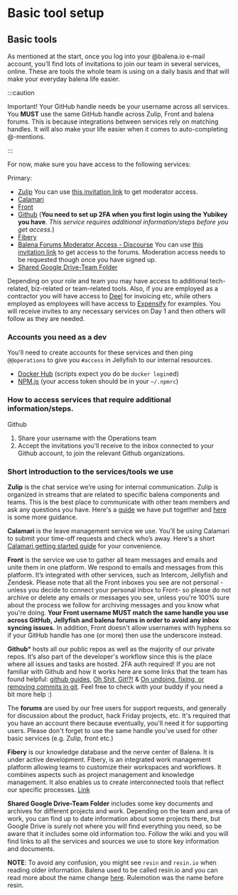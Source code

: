 # Basic tool setup
## Basic tools
As mentioned at the start, once you log into your @balena.io e-mail account, you’ll find lots of invitations to join our team in several services, online. These are tools the whole team is using on a daily basis and that will make your everyday balena life easier.

:::caution

Important! Your GitHub handle needs be your username across all services. You **MUST** use the same GitHub handle across Zulip, Front and balena forums. This is because integrations between services rely on matching handles. It will also make your life easier when it comes to auto-completing @-mentions.

:::

For now, make sure you have access to the following services:

Primary:
* [Zulip](https://zulip.com/apps/) You can use [this invitation link](https://balena.zulipchat.com/join/svywbhmpmlx4zxk7wr3cbcxv/) to get moderator access.
* [Calamari](https://calamari.io)
* [Front](https://frontapp.com/)
* [Github](https://github.com) (**You need to set up 2FA when you first login using the Yubikey you have**. _This service requires additional information/steps before you get access._)
* [Fibery](https://balena.fibery.io/)
* [Balena Forums Moderator Access - Discourse](https://forums.balena.io/) You can use [this invitation link](https://forums.balena.io/invites/6a98ca4583c9f16879dd523f35a4c60b) to get access to the forums. Moderation access needs to be requested though once you have signed up.
* [Shared Google Drive-Team Folder](https://drive.google.com/drive/folders/0BwAxLWVacuL_V3FFRVZmNE1vazg?resourcekey=0-4J9GBKcWBSkPJmTyxuwq5Q&usp=sharing)

Depending on your role and team you may have access to additional tech-related, biz-related or team-related tools. Also, if you are employed as a contractor you will have access to [Deel](https://www.letsdeel.com/) for invoicing etc, while others employed as employees will have access to [Expensify](https://www.expensify.com/) for examples. You will receive invites to any necessary services on Day 1 and then others will follow as they are needed. 

### Accounts you need as a dev

You'll need to create accounts for these services and then ping `@@operations` to give you `#access` in Jellyfish to our internal resources.
* [Docker Hub](https://hub.docker.com) (scripts expect you do be `docker login`ed)
* [NPM.js](https://www.npmjs.com/) (your access token should be in your `~/.npmrc`)


### How to access services that require additional information/steps.
Github

1. Share your username with the Operations team
1. Accept the invitations you'll receive to the inbox connected to your Github account, to join the relevant Github organizations.

### Short introduction to the services/tools we use
**Zulip** is the chat service we’re using for internal communication. Zulip is organized in streams that are related to specific balena components and teams. This is the best place to communicate with other team members and ask any questions you have. Here's a [guide](../tooling/zulip/) we have put together and [here](https://zulip.com/help/) is some more guidance.

**Calamari** is the leave management service we use. You’ll be using Calamari to submit your time-off requests and check who’s away.  Here's a short [Calamari getting started guide](https://github.com/balena-io/balena-io/wiki/Calamari) for your convenience.

**Front** is the service we use to gather all team messages and emails and unite them in one platform. We respond to emails and messages from this platform. It’s integrated with other services, such as Intercom, Jellyfish and Zendesk. Please note that all the Front inboxes you see are not personal -unless you decide to connect your personal inbox to Front- so please do not archive or delete any emails or messages you see, unless you're 100% sure about the process we follow for archiving messages and you know what you're doing. **Your Front username MUST match the same handle you use across GitHub, Jellyfish and balena forums in order to avoid any inbox syncing issues.** In addition, Front doesn't allow usernames with hyphens so if your GitHub handle has one (or more) then use the underscore instead. 

**Github*** hosts all our public repos as well as the majority of our private repos. It’s also part of the developer's workflow since this is the place where all issues and tasks are hosted. 2FA auth required! If you are not familiar with Github and how it works here are some links that the team has found helpful: [github guides](https://guides.github.com/), [Oh Shit, Git!?!](https://ohshitgit.com/) & [On undoing, fixing, or removing commits in git](http://sethrobertson.github.io/GitFixUm/fixup.html). Feel free to check with your buddy if you need a bit more help :)

The **forums** are used by our free users for support requests, and generally for discussion about the product, hack Friday projects, etc. It's required that you have an account there because eventually, you'll need it for supporting users. Please don't forget to use the same handle you've used for other basic services (e.g. Zulip, front etc.)

**Fibery** is our knowledge database and the nerve center of Balena. It is under active development. Fibery, is an integrated work management platform allowing teams to customize their workspaces and workflows. It combines aspects such as project management and knowledge management. It also enables us to create interconnected tools that reflect our specific processes. [Link](https://balena.fibery.io/)

**Shared Google Drive-Team Folder** includes some key documents and archives for different projects and work. Depending on the team and area of work, you can find up to date information about some projects there, but Google Drive is surely not where you will find everything you need, so be aware that it includes some old information too. Follow the wiki and you will find links to all the services and sources we use to store key information and documents. 

**NOTE**: To avoid any confusion, you might see `resin` and `resin.io` when reading older information. Balena used to be called resin.io and you can read more about the name change [here](https://www.balena.io/blog/resin-io-changes-name-to-balena-releases-open-source-edition/). Rulemotion was the name before resin.

